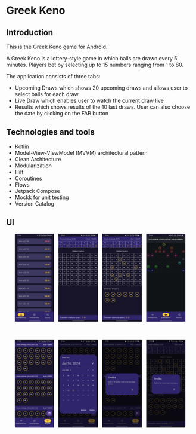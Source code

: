 # Greek Keno

## Introduction

This is the Greek Keno game for Android.

A Greek Keno is a lottery-style game in which balls are drawn every 5 minutes. Players bet by selecting up to 15 numbers ranging from 1 to 80.

The application consists of three tabs:
- Upcoming Draws which shows 20 upcoming draws and allows user to select balls for each draw
- Live Draw which enables user to watch the current draw live
- Results which shows results of the 10 last draws. User can also choose the date by clicking on the FAB button

## Technologies and tools

- Kotlin
- Model-View-ViewModel (MVVM) architectural pattern
- Clean Architecture
- Modularization
- Hilt
- Coroutines
- Flows
- Jetpack Compose
- Mockk for unit testing
- Version Catalog

## UI

<div align="center">
  <img src="./screenshots/upcoming_draws.jpg" width="21%"> &nbsp;
  <img src="./screenshots/draw_details.jpg" width="21%"> &nbsp;
  <img src="./screenshots/draw_details_selected_balls.jpg" width="21%"> &nbsp;
  <img src="./screenshots/live_draw.jpg" width="21%">
</div>

&nbsp;

<div align="center">
  <img src="./screenshots/draw_results.jpg" width="21%"> &nbsp;
  <img src="./screenshots/draw_results_select_date.jpg" width="21%"> &nbsp;
  <img src="./screenshots/api_error.jpg" width="21%"> &nbsp;
  <img src="./screenshots/ball_selection_limit_exceeded.jpg" width="21%">
</div>
